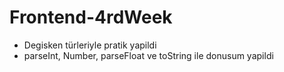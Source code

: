 # Frontend-4rdWeek

- Degisken türleriyle pratik yapildi
- parseInt, Number, parseFloat ve toString ile donusum yapildi